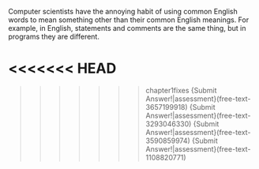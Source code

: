 
Computer scientists have the annoying habit of using common English words to mean something other than their common English meanings.
For example, in English, statements and comments are the same thing, but in programs they are different.


<<<<<<< HEAD
=======

>>>>>>> chapter1fixes
{Submit Answer!|assessment}(free-text-3657199918)
{Submit Answer!|assessment}(free-text-3293046330)
{Submit Answer!|assessment}(free-text-3590859974)
{Submit Answer!|assessment}(free-text-1108820771)
